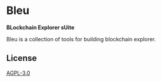 # Bleu

**BLockchain Explorer sUite**

Bleu is a collection of tools for building blockchain explorer.

## License

[AGPL-3.0](https://github.com/turnpike/bleu/blob/main/LICENSE)
